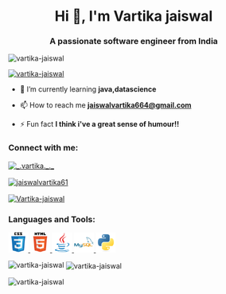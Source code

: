 <h1 align="center">Hi 👋, I'm Vartika jaiswal</h1>
<h3 align="center">A passionate software engineer from India</h3>

<p align="left"> <img src="https://komarev.com/ghpvc/?username=vartika-jaiswal&label=Profile%20views&color=0e75b6&style=flat" alt="vartika-jaiswal" /> </p>

<p align="left"> <a href="https://github.com/ryo-ma/github-profile-trophy"><img src="https://github-profile-trophy.vercel.app/?username=vartika-jaiswal" alt="vartika-jaiswal" /></a> </p>

- 🌱 I’m currently learning **java,datascience**

- 📫 How to reach me **jaiswalvartika664@gmail.com**

- ⚡ Fun fact **I think i've a great sense of humour!!**

<h3 align="left">Connect with me:</h3>
<p align="left">
<a href="https://instagram.com/_.vartika._._" target="blank"><img align="center" src="https://raw.githubusercontent.com/rahuldkjain/github-profile-readme-generator/master/src/images/icons/Social/instagram.svg" alt="_.vartika._._" height="30" width="40" /></a>
</p>
<a href="https://www.hackerrank.com/jaiswalvartika61" target="blank"><img align="center" src="https://cdn.worldvectorlogo.com/logos/hackerrank.svg" alt="jaiswalvartika61" height="30" width="40" /></a>
</p>
<a href="https://leetcode.com/Vartika-jaiswal/" target="blank"><img align="center" src="https://leetcode.com/static/images/LeetCode_logo_rvs.png" alt="Vartika-jaiswal" height="30" width="40" /></a>
</p>

<h3 align="left">Languages and Tools:</h3>
<p align="left"> <a href="https://www.w3schools.com/css/" target="_blank" rel="noreferrer"> <img src="https://raw.githubusercontent.com/devicons/devicon/master/icons/css3/css3-original-wordmark.svg" alt="css3" width="40" height="40"/> </a> <a href="https://www.w3.org/html/" target="_blank" rel="noreferrer"> <img src="https://raw.githubusercontent.com/devicons/devicon/master/icons/html5/html5-original-wordmark.svg" alt="html5" width="40" height="40"/> </a> <a href="https://www.java.com" target="_blank" rel="noreferrer"> <img src="https://raw.githubusercontent.com/devicons/devicon/master/icons/java/java-original.svg" alt="java" width="40" height="40"/> </a> <a href="https://www.mysql.com/" target="_blank" rel="noreferrer"> <img src="https://raw.githubusercontent.com/devicons/devicon/master/icons/mysql/mysql-original-wordmark.svg" alt="mysql" width="40" height="40"/> </a> <a href="https://www.python.org" target="_blank" rel="noreferrer"> <img src="https://raw.githubusercontent.com/devicons/devicon/master/icons/python/python-original.svg" alt="python" width="40" height="40"/> </a> </p>

<p><img align="left" src="https://github-readme-stats.vercel.app/api/top-langs?username=Vartika-jaiswal&show_icons=true&locale=en&layout=compact" alt="vartika-jaiswal" /></p>

<p>&nbsp;<img align="center" src="https://github-readme-stats.vercel.app/api?username=Vartika-jaiswal&show_icons=true&locale=en" alt="vartika-jaiswal" /></p>

<p><img align="center" src="https://github-readme-streak-stats.herokuapp.com/?user=Vartika-jaiswal&" alt="vartika-jaiswal" /></p>
